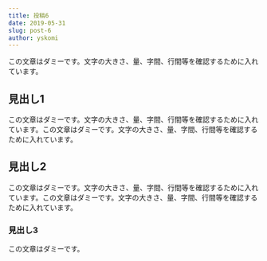 ```yaml
---
title: 投稿6
date: 2019-05-31
slug: post-6
author: yskomi
---
```


この文章はダミーです。文字の大きさ、量、字間、行間等を確認するために入れています。

## 見出し1

この文章はダミーです。文字の大きさ、量、字間、行間等を確認するために入れています。この文章はダミーです。文字の大きさ、量、字間、行間等を確認するために入れています。

## 見出し2

この文章はダミーです。文字の大きさ、量、字間、行間等を確認するために入れています。この文章はダミーです。文字の大きさ、量、字間、行間等を確認するために入れています。

### 見出し3
この文章はダミーです。
